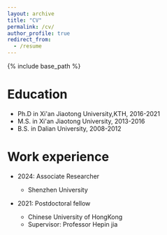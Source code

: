 ```yaml
---
layout: archive
title: "CV"
permalink: /cv/
author_profile: true
redirect_from:
  - /resume
---
```


{% include base_path %}

Education
======
* Ph.D in Xi'an Jiaotong University,KTH, 2016-2021
* M.S. in Xi'an Jiaotong University, 2013-2016
* B.S. in Dalian University, 2008-2012

Work experience
======
* 2024: Associate Researcher
  * Shenzhen University

* 2021: Postdoctoral fellow
  * Chinese University of HongKong
  * Supervisor: Professor Hepin jia
  


